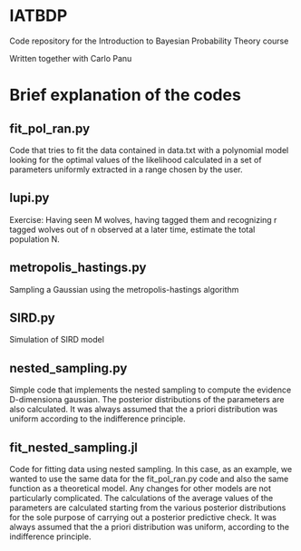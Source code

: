# IATBDP
Code repository for the Introduction to Bayesian Probability Theory course

Written together with Carlo Panu

# Brief explanation of the codes

## fit\_pol\_ran.py

Code that tries to fit the data contained in data.txt with a polynomial model looking for the optimal values ​​of the likelihood calculated in a set of parameters uniformly extracted in a range chosen by the user.

## lupi.py

Exercise: Having seen M wolves, having tagged them and recognizing r tagged wolves out of n observed at a later time, estimate the total population N.

## metropolis_hastings.py

Sampling a Gaussian using the metropolis-hastings algorithm

## SIRD.py

Simulation of SIRD model

## nested_sampling.py

Simple code that implements the nested sampling to compute the evidence D-dimensiona gaussian.
The posterior distributions of the parameters are also calculated.
It was always assumed that the a priori distribution was uniform according to the indifference principle.

## fit_nested_sampling.jl

Code for fitting data using nested sampling.
In this case, as an example, we wanted to use the same data for the fit\_pol\_ran.py code
and also the same function as a theoretical model.
Any changes for other models are not particularly complicated.
The calculations of the average values ​​of the parameters are calculated starting from the
various posterior distributions for the sole purpose of carrying out a posterior predictive
check.
It was always assumed that the a priori distribution was uniform,
according to the indifference principle.

